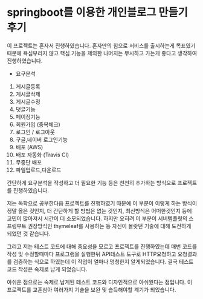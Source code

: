 # springboot를 이용한 개인블로그 만들기 후기

이 프로젝트는 혼자서 진행하였습니다.
혼자만의 힘으로 서비스를 출시하는게 목표였기때문에 욕심부리지 않고 핵심 기능을 제외한 나머지는 
무시하고 가는게 좋다고 생각하여 진행하였습니다.

- 요구분석
1. 게시글등록
2. 게시글삭제
3. 게시글수정
4. 댓글기능
5. 페이징기능
6. 회원가입 (중복체크)
7. 로그인 / 로그아웃
8. 구글,네이버 로그인기능 
9. 배포 (AWS)
10. 배포 자동화 (Travis CI)
11. 무중단 배포
12. 파일업로드,다운로드

간단하게 요구분석을 작성하고 더 필요한 기능 등은 천천히 추가하는 방식으로 프로젝트를 진행하였습니다.

저는 독학으로 공부한다음 프로젝트를 진행하였기 때문에 이 부분이 이렇게 하는 방식이 정말 옳은 것인지, 더 간단하게 할 방법은 없는 것인지, 최신방식은 어떠한것인지 등에 고민이 많아져서 시간이 더 소모되었습니다. 하지만 오히려 이 부분이 서버템플릿의 스프링부트 권장방식인 thymeleaf를 사용하는 등 자신이 몰랏던 기술에 대해 도전하게 되었던 것 같습니다.

그리고 저는 테스트 코드에 대해 중요성을 모르고 프로젝트를 진행하였는데 매번 코드를 작성 및 수정할때마다 프로그램을 실행한뒤 API테스트 도구로 HTTP요청하고 요청결과를 검증하는 식으로 하였는데 이 작업이 얼마나 멍청한지 알게되었습니다. 결국 테스트코드 작성은 숙제로 남게 되었습니다.

아쉬운 점으로는 숙제로 남게된 테스트 코드와 디자인적으로 아쉬웠다는 점입니다. 이 프로젝트를 교훈삼아 여러가지 기술을 보완 및 습득해야할 계기가 되었습니다.
